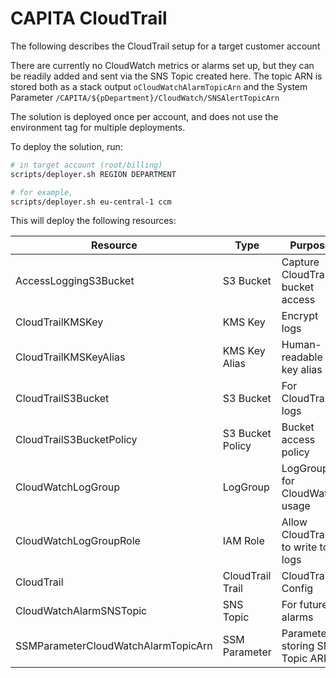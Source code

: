 # CAPITA CloudTrail

The following describes the CloudTrail setup for a target customer account

There are currently no CloudWatch metrics or alarms set up, but they can be
readily added and sent via the SNS Topic created here. The topic ARN is stored
both as a stack output `oCloudWatchAlarmTopicArn` and the System Parameter
`/CAPITA/${pDepartment}/CloudWatch/SNSAlertTopicArn`

The solution is deployed once per account, and does not use the environment
tag for multiple deployments.


To deploy the solution, run:

```bash
# in target account (root/billing)
scripts/deployer.sh REGION DEPARTMENT

# for example,
scripts/deployer.sh eu-central-1 ccm

```

This will deploy the following resources:

Resource | Type | Purpose
--- | --- | ---
AccessLoggingS3Bucket | S3 Bucket | Capture CloudTrail bucket access
CloudTrailKMSKey | KMS Key | Encrypt logs
CloudTrailKMSKeyAlias | KMS Key Alias | Human-readable key alias
CloudTrailS3Bucket | S3 Bucket | For CloudTrail logs
CloudTrailS3BucketPolicy | S3 Bucket Policy | Bucket access policy
CloudWatchLogGroup | LogGroup | LogGroup for CloudWatch usage
CloudWatchLogGroupRole | IAM Role | Allow CloudTrail to write to logs
CloudTrail | CloudTrail Trail | CloudTrail Config
CloudWatchAlarmSNSTopic | SNS Topic | For future alarms
SSMParameterCloudWatchAlarmTopicArn | SSM Parameter | Parameter storing SNS Topic ARN
